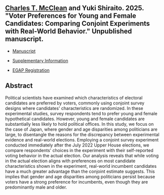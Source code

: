 ## [Charles T. McClean](https://www.charlesmcclean.com/) and Yuki Shiraito. 2025. "Voter Preferences for Young and Female Candidates: Comparing Conjoint Experiments with Real-World Behavior." Unpublished manuscript.

- [Manuscript](../files/candidatexp.pdf)

- [Supplementary Information](../files/candidatexp_si.pdf)

- [EGAP Registration](https://doi.org/10.17605/OSF.IO/MNRBU)

## Abstract
Political scientists have examined which characteristics of electoral candidates are preferred by voters, commonly using conjoint survey designs where candidates' characteristics are randomized. In these experimental studies, survey respondents tend to prefer young and female hypothetical candidates. However, young and female candidates are substantially less likely to hold political offices. In this study, we focus on the case of Japan, where gender and age disparities among politicians are large, to disentangle the reasons for the discrepancy between experimental evidence and real-world elections. Employing a conjoint survey experiment conducted immediately after the July 2022 Upper House elections, we compare respondents' choices in the experiment with their self-reported voting behavior in the actual election. Our analysis reveals that while voting in the actual election aligns with preferences on most candidate characteristics shown in the experiment, real-world incumbent candidates have a much greater advantage than the conjoint estimate suggests. This implies that gender and age disparities among politicians persist because voters have a strong preference for incumbents, even though they are predominantly male and older.
